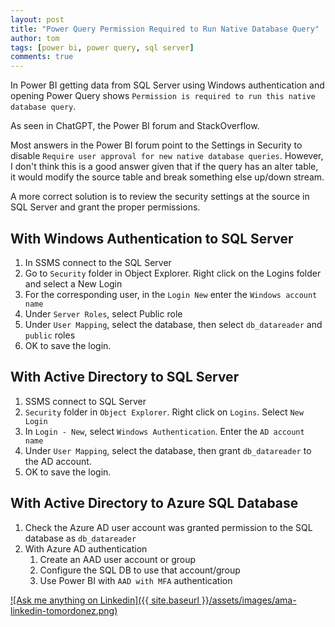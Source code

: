 ```yaml
---
layout: post
title: "Power Query Permission Required to Run Native Database Query"
author: tom
tags: [power bi, power query, sql server]
comments: true
---
```


In Power BI getting data from SQL Server using Windows authentication and opening Power Query shows `Permission is required to run this native database query`.

As seen in ChatGPT, the Power BI forum and StackOverflow.

Most answers in the Power BI forum point to the Settings in Security to disable `Require user approval for new native database queries`. However, I don't think this is a good answer given that if the query has an alter table, it would modify the source table and break something else up/down stream.

A more correct solution is to review the security settings at the source in SQL Server and grant the proper permissions.

## With Windows Authentication to SQL Server

1. In SSMS connect to the SQL Server
2. Go to `Security` folder in Object Explorer. Right click on the Logins folder and select a New Login
3. For the corresponding user, in the `Login New` enter the `Windows account name`
4. Under `Server Roles`, select Public role
5. Under `User Mapping`, select the database, then select `db_datareader` and `public` roles
6. OK to save the login. 

## With Active Directory to SQL Server

1. SSMS connect to SQL Server
2. `Security` folder in `Object Explorer`. Right click on `Logins`. Select `New Login`
3. In `Login - New`, select `Windows Authentication`. Enter the `AD account name`
4. Under `User Mapping`, select the database, then grant `db_datareader` to the AD account.
5. OK to save the login.

## With Active Directory to Azure SQL Database

1. Check the Azure AD user account was granted permission to the SQL database as `db_datareader`
2. With Azure AD authentication
   1. Create an AAD user account or group
   2. Configure the SQL DB to use that account/group
   3. Use Power BI with `AAD with MFA` authentication

[![Ask me anything on Linkedin]({{ site.baseurl }}/assets/images/ama-linkedin-tomordonez.png)](https://www.linkedin.com/in/tomordonez/)
